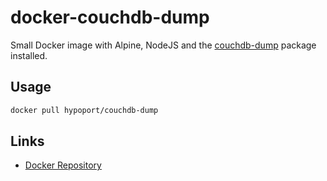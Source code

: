 # docker-couchdb-dump
Small Docker image with Alpine, NodeJS and the [couchdb-dump](https://github.com/raffi-minassian/couchdb-dump) package installed.

## Usage
```bash
docker pull hypoport/couchdb-dump
```

## Links
* [Docker Repository](https://hub.docker.com/r/hypoport/couchdb-dump/)
